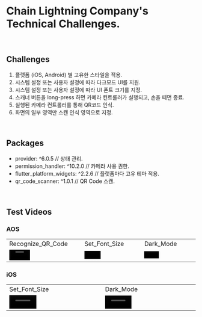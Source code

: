 # Chain Lightning Company's Technical Challenges.

</br>

## Challenges
1. 플랫폼 (iOS, Android) 별 고유한 스타일을 적용.
2. 시스템 설정 또는 사용자 설정에 따라 다크모드 UI를 지원.
3. 시스템 설정 또는 사용자 설정에 따라 UI 폰트 크기를 지정.
4. 스캐너 버튼을 long-press 하면 카메라 컨트롤러가 실행되고, 손을 떼면 종료.
5. 실행된 카메라 컨트롤러를 통해 QR코드 인식.
6. 화면의 일부 영역만 스캔 인식 영역으로 지정.

</br>

## Packages
- provider: ^6.0.5                  // 상태 관리.
- permission_handler: ^10.2.0       // 카메라 사용 권한.
- flutter_platform_widgets: ^2.2.6  // 플랫폼마다 고유 테마 적용.
- qr_code_scanner: ^1.0.1           // QR Code 스캔.

</br>

## Test Videos
### AOS
<table>
  <tr>
    <td>
      Recognize_QR_Code
    </td>
    <td>
      Set_Font_Size
    </td>
    <td>
      Dark_Mode
    </td>
  </tr>
  <tr>
    <td>
      <video src='https://user-images.githubusercontent.com/41365432/225858065-66411fb9-2283-4586-96b1-0c31830c236b.mp4' width=30%/>
    </td>
    <td>
      <video src='https://user-images.githubusercontent.com/41365432/225858144-98f50d17-9de4-4d33-a64b-bfcc9c1e32e9.mp4' width=30%/>
    </td>
    <td>
      <video src='https://user-images.githubusercontent.com/41365432/225858354-a61488e8-0092-49af-b918-2258f04077ee.mp4' width=30%/>
    </td>
  </tr>
</table>

### iOS
<table>
  <tr>
    <td>
      Set_Font_Size
    </td>
    <td>
      Dark_Mode
    </td>
  </tr>
  <tr>
    <td>
      <video src='https://user-images.githubusercontent.com/41365432/225858459-bb84cf69-10b0-4143-8d1b-ef03053c11d4.mp4' width=30%/>
    </td>
    <td>
      <video src='https://user-images.githubusercontent.com/41365432/225858488-b0f6450e-269b-4014-ac69-d4e7c32b16f4.mp4' width=30%/>
    </td>
  </tr>
</table>
